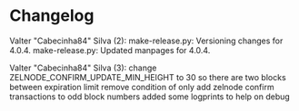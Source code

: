 Changelog
=========

Valter "Cabecinha84" Silva (2):
      make-release.py: Versioning changes for 4.0.4.
      make-release.py: Updated manpages for 4.0.4.

Valter "Cabecinha84" Silva (3):
      change ZELNODE_CONFIRM_UPDATE_MIN_HEIGHT to 30 so there are two blocks between expiration limit
      remove condition of only add zelnode confirm transactions to odd block numbers
      added some logprints to help on debug

